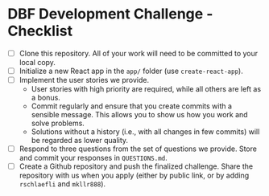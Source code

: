 # DBF Development Challenge - Checklist

- [ ] Clone this repository. All of your work will need to be committed to your local copy.
- [ ] Initialize a new React app in the `app/` folder (use `create-react-app`).
- [ ] Implement the user stories we provide.
  - User stories with high priority are required, while all others are left as a bonus.
  - Commit regularly and ensure that you create commits with a sensible message. This allows you to show us how you work and solve problems.
  - Solutions without a history (i.e., with all changes in few commits) will be regarded as lower quality.
- [ ] Respond to three questions from the set of questions we provide. Store and commit your responses in `QUESTIONS.md`.
- [ ] Create a Github repository and push the finalized challenge. Share the repository with us when you apply (either by public link, or by adding `rschlaefli` and `mkllr888`).
